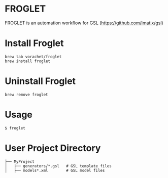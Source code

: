 # FROGLET

FROGLET is an automation workflow for GSL (https://github.com/imatix/gsl)


# Install Froglet 

```
brew tab vorachet/froglet
brew install froglet
```

# Uninstall Froglet 

```
brew remove froglet
```

# Usage

```
$ froglet
```

# User Project Directory

```
├── MyProject
│   ├── generators/*.gsl   # GSL template files
│   ├── models*.xml        # GSL model files
```

